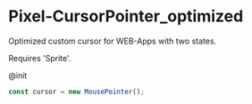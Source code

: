 # Pixel-CursorPointer_optimized
Optimized custom cursor for WEB-Apps with two states.

Requires 'Sprite'.


@init
```ts
const cursor = new MousePointer();
```
